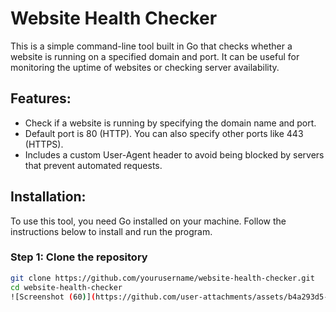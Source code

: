 # Website Health Checker

This is a simple command-line tool built in Go that checks whether a website is running on a specified domain and port. It can be useful for monitoring the uptime of websites or checking server availability.

## Features:
- Check if a website is running by specifying the domain name and port.
- Default port is 80 (HTTP). You can also specify other ports like 443 (HTTPS).
- Includes a custom User-Agent header to avoid being blocked by servers that prevent automated requests.

## Installation:
To use this tool, you need Go installed on your machine. Follow the instructions below to install and run the program.

### Step 1: Clone the repository
```bash
git clone https://github.com/yourusername/website-health-checker.git
cd website-health-checker
![Screenshot (60)](https://github.com/user-attachments/assets/b4a293d5-25c8-4b4d-9d7d-6284f1b83e29)

